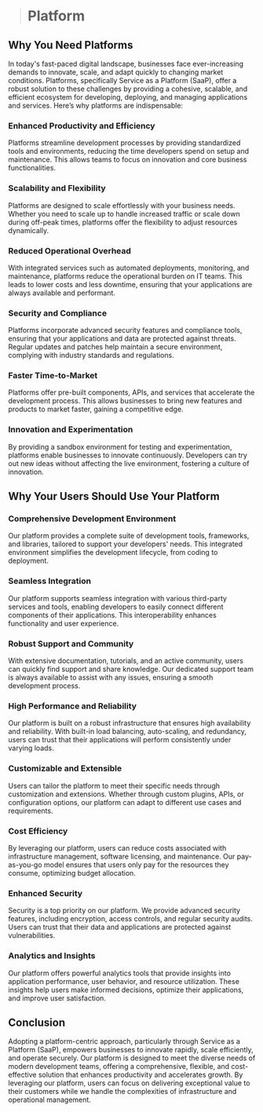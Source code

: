 ># Platform

## Why You Need Platforms

In today's fast-paced digital landscape, businesses face ever-increasing demands to innovate, scale, and adapt quickly to changing market conditions. Platforms, specifically Service as a Platform (SaaP), offer a robust solution to these challenges by providing a cohesive, scalable, and efficient ecosystem for developing, deploying, and managing applications and services. Here’s why platforms are indispensable:

### Enhanced Productivity and Efficiency
Platforms streamline development processes by providing standardized tools and environments, reducing the time developers spend on setup and maintenance. This allows teams to focus on innovation and core business functionalities.

### Scalability and Flexibility
Platforms are designed to scale effortlessly with your business needs. Whether you need to scale up to handle increased traffic or scale down during off-peak times, platforms offer the flexibility to adjust resources dynamically.

### Reduced Operational Overhead
With integrated services such as automated deployments, monitoring, and maintenance, platforms reduce the operational burden on IT teams. This leads to lower costs and less downtime, ensuring that your applications are always available and performant.

### Security and Compliance
Platforms incorporate advanced security features and compliance tools, ensuring that your applications and data are protected against threats. Regular updates and patches help maintain a secure environment, complying with industry standards and regulations.

### Faster Time-to-Market
Platforms offer pre-built components, APIs, and services that accelerate the development process. This allows businesses to bring new features and products to market faster, gaining a competitive edge.

### Innovation and Experimentation
By providing a sandbox environment for testing and experimentation, platforms enable businesses to innovate continuously. Developers can try out new ideas without affecting the live environment, fostering a culture of innovation.

## Why Your Users Should Use Your Platform

### Comprehensive Development Environment
Our platform provides a complete suite of development tools, frameworks, and libraries, tailored to support your developers' needs. This integrated environment simplifies the development lifecycle, from coding to deployment.

### Seamless Integration
Our platform supports seamless integration with various third-party services and tools, enabling developers to easily connect different components of their applications. This interoperability enhances functionality and user experience.

### Robust Support and Community
With extensive documentation, tutorials, and an active community, users can quickly find support and share knowledge. Our dedicated support team is always available to assist with any issues, ensuring a smooth development process.

### High Performance and Reliability
Our platform is built on a robust infrastructure that ensures high availability and reliability. With built-in load balancing, auto-scaling, and redundancy, users can trust that their applications will perform consistently under varying loads.

### Customizable and Extensible
Users can tailor the platform to meet their specific needs through customization and extensions. Whether through custom plugins, APIs, or configuration options, our platform can adapt to different use cases and requirements.

### Cost Efficiency
By leveraging our platform, users can reduce costs associated with infrastructure management, software licensing, and maintenance. Our pay-as-you-go model ensures that users only pay for the resources they consume, optimizing budget allocation.

### Enhanced Security
Security is a top priority on our platform. We provide advanced security features, including encryption, access controls, and regular security audits. Users can trust that their data and applications are protected against vulnerabilities.

### Analytics and Insights
Our platform offers powerful analytics tools that provide insights into application performance, user behavior, and resource utilization. These insights help users make informed decisions, optimize their applications, and improve user satisfaction.

## Conclusion

Adopting a platform-centric approach, particularly through Service as a Platform (SaaP), empowers businesses to innovate rapidly, scale efficiently, and operate securely. Our platform is designed to meet the diverse needs of modern development teams, offering a comprehensive, flexible, and cost-effective solution that enhances productivity and accelerates growth. By leveraging our platform, users can focus on delivering exceptional value to their customers while we handle the complexities of infrastructure and operational management.
